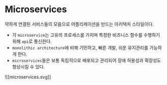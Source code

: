 # Microservices
약하게 연결된 서비스들의 모음으로 어플리케이션을 만드는 아키텍처 스타일이다.
- 각 `microservice`는 고유의 프로세스를 가지며 특정한 비즈니스 함수를 수행하기 위해 `api`로 통신한다.
- `monolithic architecture`에 비해 기민하고, 빠른 개발, 쉬운 유지관리를 가능하게 한다.
- `microservices`들은 보통 독립적으로 배포되고 관리되어 장애 허용성과 확장성도 향상시킬 수 있다.

![[microservices.svg]]